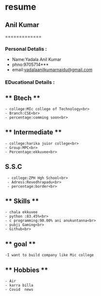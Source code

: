  # resume
## Anil Kumar
=============

### Personal Detalis :
    
  -  Name:Yadala Anil Kumar<br>
  -  phno:9705714***<br>
  -  email:yadalaanilkumarnaidu@gmail.com<br>

### EDucational Details :

 ## ** Btech **
   
    - college:MIc college of Technology<br>
    - Branch:CSE<br>
    - percentage:comming soon<br>
  
 ## ** Intermediate **
    
    - college:harika juior college<br>
    - Group:MPC<br>
    - Percentage:ekkuvee<br>
 ## **S.S.C**
    
     - college:ZPH Hgh School<br>
     - Adress:Revedhrapadu<br>
     - percentage:border<br>
     
 ## ** Skills **
    - chala ekkuvee
    - python :83.45%<br>
    - c programming:90.00% ani anukuntanna<br>
    - pubji Gaming<br>
    - Github<br>
 ## ** goal **
    -I want to build company like Mic college
    
 ## ** Hobbies **
    - Air 
    - karra billa
    - Covid  news 
